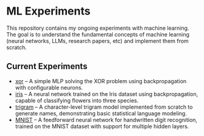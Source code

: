 # ML Experiments

This repository contains my ongoing experiments with machine learning. The goal is to understand the fundamental concepts of machine learning (neural networks, LLMs, research papers, etc) and implement them from scratch.

## Current Experiments

- [xor](/xor) – A simple MLP solving the XOR problem using backpropagation with configurable neurons.
- [iris](/iris) – A neural network trained on the Iris dataset using backpropagation, capable of classifying flowers into three species.
- [trigram](/trigram) – A character-level trigram model implemented from scratch to generate names, demonstrating basic statistical language modeling.
- [MNIST](/MNIST) – A feedforward neural network for handwritten digit recognition, trained on the MNIST dataset with support for multiple hidden layers.
